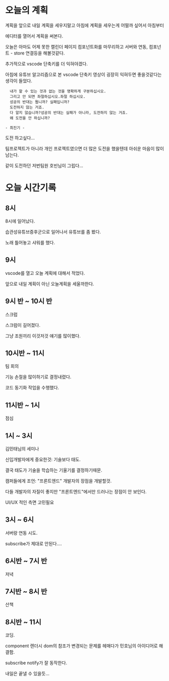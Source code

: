 # 오늘의 계획

계획을 앞으로 내일 계획을 세우지말고 아침에 계획을 세우는게 어떨까 싶어서 아침부터

에디터를 열어서 계획을 써본다.

오늘은 아마도 어제 못한 캘린더 페이지 컴포넌트화를 마무리하고 서버와 연동, 컴포넌트 - store 연결등을 해볼것같다.

추가적으로 vscode 단축키를 더 익혀야겠다.

아침에 유튜브 알고리즘으로 본 vscode 단축키 영상이 굉장히 익혀두면 좋을것같다는 생각이 들었다.

```
  내가 할 수 있는 것과 없는 것을 명확하게 구분하십시오.
  그리고 안 되면 좌절하십시오.좌절 하십시오.
  성공의 반대는 뭡니까? 실패입니까?
  도전하지 않는 거죠.
  다 알지 않습니까?성공의 반대는 실패가 아니라, 도전하지 않는 거죠.
  왜 도전을 안 하십니까?

- 최진기 -
```

도전 하고싶다...

팀프로젝트가 아니라 개인 프로젝트였으면 더 많은 도전을 했을텐데 아쉬운 마음이 많이 남는다.

같이 도전하던 저번팀원 호빈님이 그립다...

# 오늘 시간기록

## 8시

8시에 일어났다.

습관성유튜브증후군으로 일어나서 유튜브를 좀 봤다.

노래 틀어놓고 샤워를 했다.

## 9시

vscode를 열고 오늘 계획에 대해서 적었다.

앞으로 내일 계획이 아닌 오늘계획을 세울까한다.

## 9시 반 ~ 10시 반

스크럼

스크럼이 길어졌다.

그냥 조원끼리 이것저것 얘기를 많이했다.

## 10시반 ~ 11시

팀 회의

기능 손절을 많이하기로 결정내렸다.

코드 동기화 작업을 수행했다.

## 11시반 ~ 1시

점심

## 1시 ~ 3시

김민태님의 세미나

신입개발자에게 중요한것: 기술보다 태도.

결국 태도가 기술을 학습하는 기울기를 결정하기때문.

캠퍼들에게 조언: "프론트엔드" 개발자의 장점을 개발할것.

다들 개발자의 자질이 좋지만 "프론트엔드"에서만 드러나는 장점이 안 보인다.

UI/UX 적인 측면 고민필요

## 3시 ~ 6시

서버랑 연동 시도.

subscribe가 제대로 안된다....

## 6시반 ~ 7시 반

저녁

## 7시반 ~ 8시 반

산책

## 8시반 ~ 11시

코딩.

component 렌더시 dom의 참조가 변경되는 문제를 헤매다가 민호님의 아이디어로 해결함.

subscribe notify가 잘 동작한다.

내일은 끝낼 수 있을듯...
